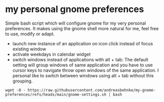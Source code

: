 # my personal gnome preferences
Simple bash script which will configure gnome for my very personal preferences. It makes using the gnome shell more natural for me, feel free to use, modify or adapt.

* launch new instance of an application on icon click instead of focus existing window
* activate weekdays in calendar widget
* switch windows instead of applications with alt + tab: The default setting will group windows of same application and you have to use cursor keys to navigate throw open windows of the same application. I personal like to switch between windows using alt + tab without this grouping.

`wget -O - https://raw.githubusercontent.com/andreasbehnke/my-gnome-preferences/refs/heads/main/gnome-settings.sh | bash`